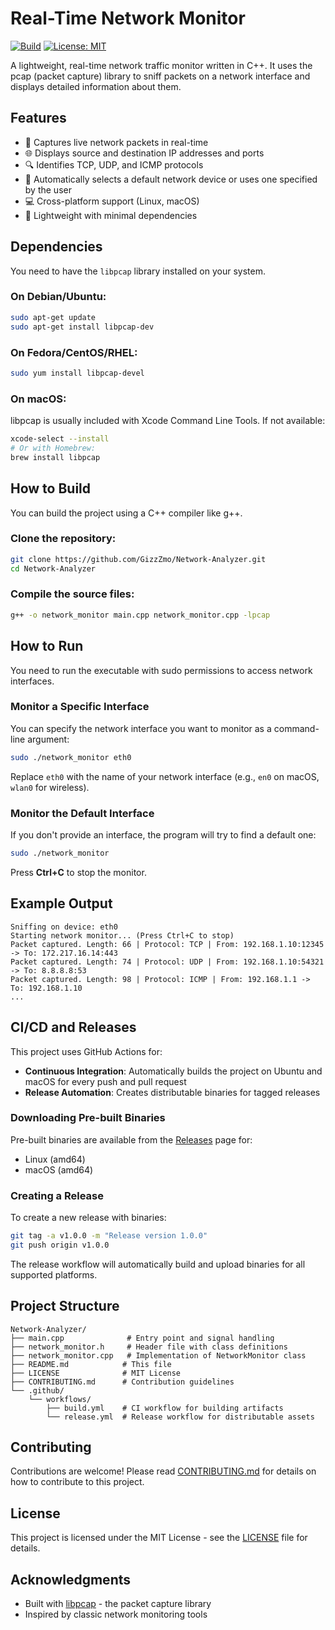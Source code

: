 # Real-Time Network Monitor

[![Build](https://github.com/GizzZmo/Network-Analyzer/actions/workflows/build.yml/badge.svg)](https://github.com/GizzZmo/Network-Analyzer/actions/workflows/build.yml)
[![License: MIT](https://img.shields.io/badge/License-MIT-yellow.svg)](https://opensource.org/licenses/MIT)

A lightweight, real-time network traffic monitor written in C++. It uses the pcap (packet capture) library to sniff packets on a network interface and displays detailed information about them.

## Features

- 📡 Captures live network packets in real-time
- 🌐 Displays source and destination IP addresses and ports
- 🔍 Identifies TCP, UDP, and ICMP protocols
- 🎯 Automatically selects a default network device or uses one specified by the user
- 💻 Cross-platform support (Linux, macOS)
- 🚀 Lightweight with minimal dependencies

## Dependencies

You need to have the `libpcap` library installed on your system.

### On Debian/Ubuntu:
```bash
sudo apt-get update
sudo apt-get install libpcap-dev
```

### On Fedora/CentOS/RHEL:
```bash
sudo yum install libpcap-devel
```

### On macOS:
libpcap is usually included with Xcode Command Line Tools. If not available:
```bash
xcode-select --install
# Or with Homebrew:
brew install libpcap
```

## How to Build

You can build the project using a C++ compiler like g++.

### Clone the repository:
```bash
git clone https://github.com/GizzZmo/Network-Analyzer.git
cd Network-Analyzer
```

### Compile the source files:
```bash
g++ -o network_monitor main.cpp network_monitor.cpp -lpcap
```

## How to Run

You need to run the executable with sudo permissions to access network interfaces.

### Monitor a Specific Interface
You can specify the network interface you want to monitor as a command-line argument:
```bash
sudo ./network_monitor eth0
```
Replace `eth0` with the name of your network interface (e.g., `en0` on macOS, `wlan0` for wireless).

### Monitor the Default Interface
If you don't provide an interface, the program will try to find a default one:
```bash
sudo ./network_monitor
```

Press **Ctrl+C** to stop the monitor.

## Example Output

```
Sniffing on device: eth0
Starting network monitor... (Press Ctrl+C to stop)
Packet captured. Length: 66 | Protocol: TCP | From: 192.168.1.10:12345 -> To: 172.217.16.14:443
Packet captured. Length: 74 | Protocol: UDP | From: 192.168.1.10:54321 -> To: 8.8.8.8:53
Packet captured. Length: 98 | Protocol: ICMP | From: 192.168.1.1 -> To: 192.168.1.10
...
```

## CI/CD and Releases

This project uses GitHub Actions for:
- **Continuous Integration**: Automatically builds the project on Ubuntu and macOS for every push and pull request
- **Release Automation**: Creates distributable binaries for tagged releases

### Downloading Pre-built Binaries

Pre-built binaries are available from the [Releases](https://github.com/GizzZmo/Network-Analyzer/releases) page for:
- Linux (amd64)
- macOS (amd64)

### Creating a Release

To create a new release with binaries:
```bash
git tag -a v1.0.0 -m "Release version 1.0.0"
git push origin v1.0.0
```

The release workflow will automatically build and upload binaries for all supported platforms.

## Project Structure

```
Network-Analyzer/
├── main.cpp              # Entry point and signal handling
├── network_monitor.h     # Header file with class definitions
├── network_monitor.cpp   # Implementation of NetworkMonitor class
├── README.md            # This file
├── LICENSE              # MIT License
├── CONTRIBUTING.md      # Contribution guidelines
└── .github/
    └── workflows/
        ├── build.yml    # CI workflow for building artifacts
        └── release.yml  # Release workflow for distributable assets
```

## Contributing

Contributions are welcome! Please read [CONTRIBUTING.md](CONTRIBUTING.md) for details on how to contribute to this project.

## License

This project is licensed under the MIT License - see the [LICENSE](LICENSE) file for details.

## Acknowledgments

- Built with [libpcap](https://www.tcpdump.org/) - the packet capture library
- Inspired by classic network monitoring tools
